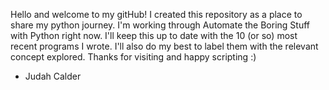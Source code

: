 Hello and welcome to my gitHub! 
I created this repository as a place to share my python journey. 
I'm working through Automate the Boring Stuff with Python right now. 
I'll keep this up to date with the 10 (or so) most recent programs I wrote. 
I'll also do my best to label them with the relevant concept explored. 
Thanks for visiting and happy scripting :) 
- Judah Calder
